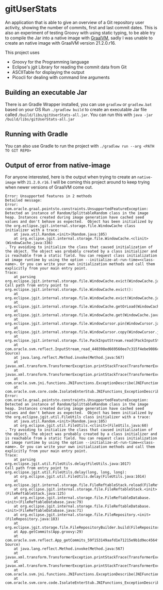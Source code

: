 # gitUserStats

An application that is able to give an overview of a Git repository user activity, showing the number of commits, first and last commit dates. This is also an experiment of testing Groovy with using static typing, to be able try to compile the Jar into a native image with [GraalVM](https://www.graalvm.org/), sadly I was unable to create an native image with GraalVM version 21.2.0.r16.

This project uses
* Groovy for the Programming language
* Eclipse's jgit Library for reading the commit data from Git
* ASCIITable for displaying the output
* Picocli for dealing with command line arguments

## Building an executable Jar
There is an Gradle Wrapper installed, you can use `gradlew` or `gradlew.bat` based on your OS
Run `./gradlew build` to create an executable Jar file called `/build/libs/gitUserStats-all.jar`. You can run this with `java -jar /build/libs/gitUserStats-all.jar`

## Running with Gradle
You can also use Gradle to run the project with `./gradlew run --arg <PATH TO GIT REPO>`

## Output of error from native-image
For anyone interested, here is the output when trying to create an `native-image` with `21.2.0.r16`. I will be coming this project around to keep trying when newer versions of GraalVM come out.

```
Error: Unsupported features in 2 methods
Detailed message:
Error: com.oracle.graal.pointsto.constraints.UnsupportedFeatureException: Detected an instance of Random/SplittableRandom class in the image heap. Instances created during image generation have cached seed values and don't behave as expected.  Object has been initialized by the org.eclipse.jgit.internal.storage.file.WindowCache class initializer with a trace:
 	at java.util.Random.<init>(Random.java:105)
	at org.eclipse.jgit.internal.storage.file.WindowCache.<clinit>(WindowCache.java:336)
. Try avoiding to initialize the class that caused initialization of the object. The object was probably created by a class initializer and is reachable from a static field. You can request class initialization at image runtime by using the option --initialize-at-run-time=<class-name>. Or you can write your own initialization methods and call them explicitly from your main entry point.
Trace:
	at parsing org.eclipse.jgit.internal.storage.file.WindowCache.evict(WindowCache.java:656)
Call path from entry point to org.eclipse.jgit.internal.storage.file.WindowCache.evict():
	at org.eclipse.jgit.internal.storage.file.WindowCache.evict(WindowCache.java:655)
	at org.eclipse.jgit.internal.storage.file.WindowCache.getOrLoad(WindowCache.java:616)
	at org.eclipse.jgit.internal.storage.file.WindowCache.get(WindowCache.java:385)
	at org.eclipse.jgit.internal.storage.file.WindowCursor.pin(WindowCursor.java:327)
	at org.eclipse.jgit.internal.storage.file.WindowCursor.copy(WindowCursor.java:226)
	at org.eclipse.jgit.internal.storage.file.PackInputStream.read(PackInputStream.java:37)
	at com.oracle.svm.reflect.InputStream_read_440398ed669560ee7c315f4ebe9086c404f8daa0_1075.invoke(Unknown Source)
	at java.lang.reflect.Method.invoke(Method.java:567)
	at javax.xml.transform.TransformerException.printStackTrace(TransformerException.java:345)
	at javax.xml.transform.TransformerException.printStackTrace(TransformerException.java:285)
	at com.oracle.svm.jni.functions.JNIFunctions.ExceptionDescribe(JNIFunctions.java:777)
	at com.oracle.svm.core.code.IsolateEnterStub.JNIFunctions_ExceptionDescribe_b5412f7570bccae90b000bc37855f00408b2ad73(generated:0)
Error: com.oracle.graal.pointsto.constraints.UnsupportedFeatureException: Detected an instance of Random/SplittableRandom class in the image heap. Instances created during image generation have cached seed values and don't behave as expected.  Object has been initialized by the org.eclipse.jgit.util.FileUtils class initializer with a trace:
 	at java.util.Random.<init>(Random.java:105)
	at org.eclipse.jgit.util.FileUtils.<clinit>(FileUtils.java:60)
. Try avoiding to initialize the class that caused initialization of the object. The object was probably created by a class initializer and is reachable from a static field. You can request class initialization at image runtime by using the option --initialize-at-run-time=<class-name>. Or you can write your own initialization methods and call them explicitly from your main entry point.
Trace:
	at parsing org.eclipse.jgit.util.FileUtils.delay(FileUtils.java:1017)
Call path from entry point to org.eclipse.jgit.util.FileUtils.delay(long, long, long):
	at org.eclipse.jgit.util.FileUtils.delay(FileUtils.java:1014)
	at org.eclipse.jgit.internal.storage.file.FileReftableStack.reload(FileReftableStack.java:224)
	at org.eclipse.jgit.internal.storage.file.FileReftableStack.<init>(FileReftableStack.java:125)
	at org.eclipse.jgit.internal.storage.file.FileReftableDatabase.<init>(FileReftableDatabase.java:79)
	at org.eclipse.jgit.internal.storage.file.FileReftableDatabase.<init>(FileReftableDatabase.java:71)
	at org.eclipse.jgit.internal.storage.file.FileRepository.<init>(FileRepository.java:183)
	at org.eclipse.jgit.storage.file.FileRepositoryBuilder.build(FileRepositoryBuilder.java:55)
	at App.getCommits(App.groovy:29)
	at com.oracle.svm.reflect.App_getCommits_59f153149aafd1e71215e9b1d9ec4564f60d127c_1832.invoke(Unknown Source)
	at java.lang.reflect.Method.invoke(Method.java:567)
	at javax.xml.transform.TransformerException.printStackTrace(TransformerException.java:345)
	at javax.xml.transform.TransformerException.printStackTrace(TransformerException.java:285)
	at com.oracle.svm.jni.functions.JNIFunctions.ExceptionDescribe(JNIFunctions.java:777)
	at com.oracle.svm.core.code.IsolateEnterStub.JNIFunctions_ExceptionDescribe_b5412f7570bccae90b000bc37855f00408b2ad73(generated:0)
```